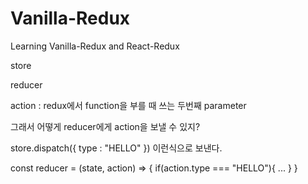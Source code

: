 # Vanilla-Redux

Learning Vanilla-Redux and React-Redux


store

reducer

action : redux에서 function을 부를 때 쓰는 두번째 parameter


그래서 어떻게 reducer에게 action을 보낼 수 있지?

store.dispatch({ type : "HELLO" }) 이런식으로 보낸다.

const reducer = (state, action) => {
    if(action.type === "HELLO"){
        ...
    }
}